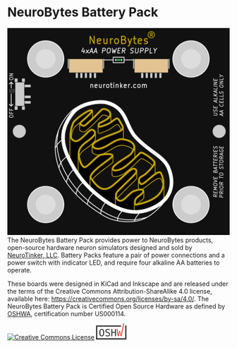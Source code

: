 # NeuroBytes Battery Pack
![NeuroBytes Battery Pack PCB front](/HARDWARE/NeuroBytes_Battery_Pack.png)
The NeuroBytes Battery Pack provides power to NeuroBytes products, open-source hardware neuron simulators designed and sold by [NeuroTinker, LLC](http://www.neurotinker.com/). Battery Packs feature a pair of power connections and a power switch with indicator LED, and require four alkaline AA batteries to operate.

These boards were designed in KiCad and Inkscape and are released under the terms of the Creative Commons Attribution-ShareAlike 4.0 license, available here: https://creativecommons.org/licenses/by-sa/4.0/. The NeuroBytes Battery Pack is Certified Open Source Hardware as defined by [OSHWA](https://www.oshwa.org), certification number US000114.

<a rel="license" href="http://creativecommons.org/licenses/by-sa/4.0/"><img alt="Creative Commons License" style="border-width:0" src="https://i.creativecommons.org/l/by-sa/4.0/88x31.png" /></a>
![OSHWA Certification](/oshwa.png)
